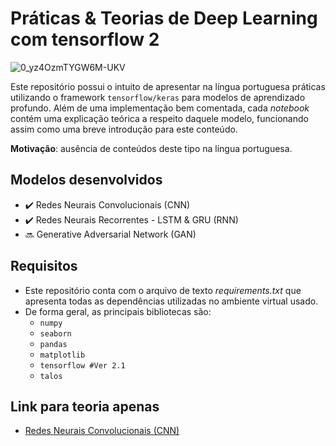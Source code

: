 # Práticas & Teorias de Deep Learning com tensorflow 2

![0_yz4OzmTYGW6M-UKV](https://user-images.githubusercontent.com/32513366/71764203-797da800-2ec3-11ea-9eb9-8bdca4f45152.jpg)

Este repositório possui o intuito de apresentar na língua portuguesa práticas utilizando o framework ```tensorflow/keras``` para modelos de aprendizado profundo. Além de uma implementação bem comentada, cada *notebook* contém uma explicação teórica a respeito daquele modelo, funcionando assim como uma breve introdução para este conteúdo.

**Motivação**: ausência de conteúdos deste tipo na língua portuguesa.

## **Modelos desenvolvidos**
- :heavy_check_mark: Redes Neurais Convolucionais (CNN) 
- :heavy_check_mark: Redes Neurais Recorrentes - LSTM & GRU (RNN)
- :soon: Generative Adversarial Network (GAN)

## **Requisitos**
- Este repositório conta com o arquivo de texto *requirements.txt* que apresenta todas as dependências utilizadas no ambiente virtual usado.
- De forma geral, as principais bibliotecas são:
  - ```numpy```
  - ```seaborn```
  - ```pandas```
  - ```matplotlib```
  - ```tensorflow #Ver 2.1```
  - ```talos```
  
## **Link para teoria apenas**
- [Redes Neurais Convolucionais (CNN)](https://www.linkedin.com/pulse/entendendo-melhor-teoria-das-redes-convolucionais-kaike-wesley-reis/)




